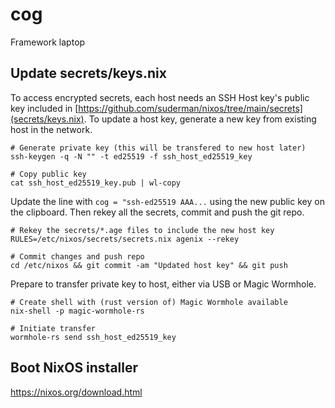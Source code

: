 # cog

Framework laptop

## Update secrets/keys.nix

To access encrypted secrets, each host needs an SSH Host key's public key
included in [https://github.com/suderman/nixos/tree/main/secrets](secrets/keys.nix). 
To update a host key, generate a new key from existing host in the network.

    # Generate private key (this will be transfered to new host later)
    ssh-keygen -q -N "" -t ed25519 -f ssh_host_ed25519_key

    # Copy public key
    cat ssh_host_ed25519_key.pub | wl-copy
    
Update the line with `cog = "ssh-ed25519 AAA...` using the new public key on the clipboard. 
Then rekey all the secrets, commit and push the git repo.

    # Rekey the secrets/*.age files to include the new host key
    RULES=/etc/nixos/secrets/secrets.nix agenix --rekey

    # Commit changes and push repo
    cd /etc/nixos && git commit -am "Updated host key" && git push

Prepare to transfer private key to host, either via USB or Magic Wormhole.

    # Create shell with (rust version of) Magic Wormhole available
    nix-shell -p magic-wormhole-rs

    # Initiate transfer
    wormhole-rs send ssh_host_ed25519_key

## Boot NixOS installer

<https://nixos.org/download.html>
